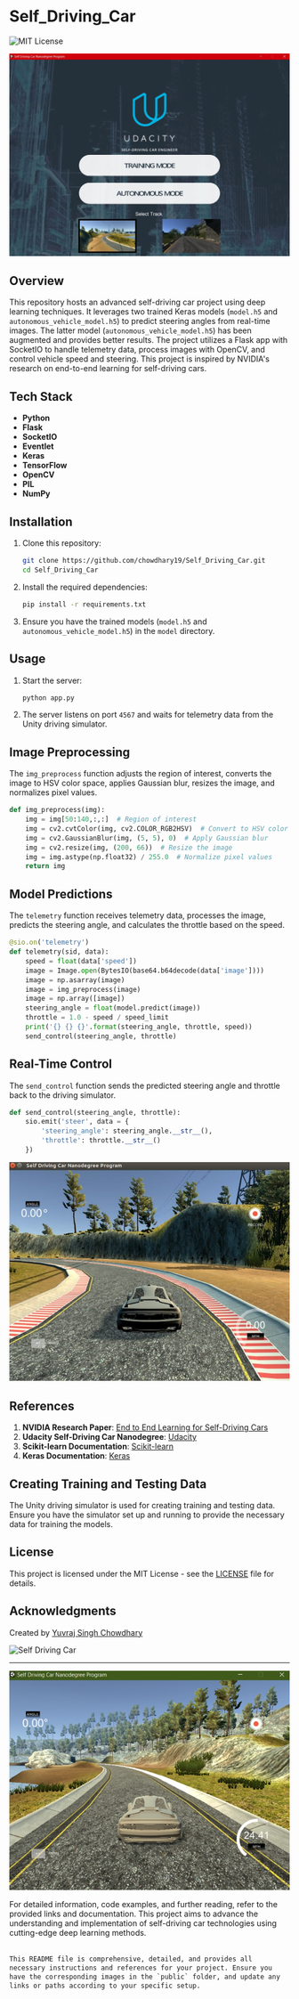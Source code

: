 
# Self_Driving_Car

![MIT License](https://img.shields.io/badge/License-MIT-blue.svg)

![Self Driving Car](public/1.jpeg)

## Overview

This repository hosts an advanced self-driving car project using deep learning techniques. It leverages two trained Keras models (`model.h5` and `autonomous_vehicle_model.h5`) to predict steering angles from real-time images. The latter model (`autonomous_vehicle_model.h5`) has been augmented and provides better results. The project utilizes a Flask app with SocketIO to handle telemetry data, process images with OpenCV, and control vehicle speed and steering. This project is inspired by NVIDIA's research on end-to-end learning for self-driving cars.

## Tech Stack

- **Python**
- **Flask**
- **SocketIO**
- **Eventlet**
- **Keras**
- **TensorFlow**
- **OpenCV**
- **PIL**
- **NumPy**

## Installation

1. Clone this repository:
   ```bash
   git clone https://github.com/chowdhary19/Self_Driving_Car.git
   cd Self_Driving_Car
   ```

2. Install the required dependencies:
   ```bash
   pip install -r requirements.txt
   ```

3. Ensure you have the trained models (`model.h5` and `autonomous_vehicle_model.h5`) in the `model` directory.

## Usage

1. Start the server:
   ```bash
   python app.py
   ```

2. The server listens on port `4567` and waits for telemetry data from the Unity driving simulator.

## Image Preprocessing

The `img_preprocess` function adjusts the region of interest, converts the image to HSV color space, applies Gaussian blur, resizes the image, and normalizes pixel values.

```python
def img_preprocess(img):
    img = img[50:140,:,:]  # Region of interest
    img = cv2.cvtColor(img, cv2.COLOR_RGB2HSV)  # Convert to HSV color space
    img = cv2.GaussianBlur(img, (5, 5), 0)  # Apply Gaussian blur
    img = cv2.resize(img, (200, 66))  # Resize the image
    img = img.astype(np.float32) / 255.0  # Normalize pixel values
    return img
```

## Model Predictions

The `telemetry` function receives telemetry data, processes the image, predicts the steering angle, and calculates the throttle based on the speed.

```python
@sio.on('telemetry')
def telemetry(sid, data):
    speed = float(data['speed'])
    image = Image.open(BytesIO(base64.b64decode(data['image'])))
    image = np.asarray(image)
    image = img_preprocess(image)
    image = np.array([image])
    steering_angle = float(model.predict(image))
    throttle = 1.0 - speed / speed_limit
    print('{} {} {}'.format(steering_angle, throttle, speed))
    send_control(steering_angle, throttle)
```

## Real-Time Control

The `send_control` function sends the predicted steering angle and throttle back to the driving simulator.

```python
def send_control(steering_angle, throttle):
    sio.emit('steer', data = {
        'steering_angle': steering_angle.__str__(),
        'throttle': throttle.__str__()
    })
```

![Self Driving Car](public/2.jpeg)

## References

1. **NVIDIA Research Paper**: [End to End Learning for Self-Driving Cars](https://arxiv.org/pdf/1604.07316.pdf)
2. **Udacity Self-Driving Car Nanodegree**: [Udacity](https://www.udacity.com/course/self-driving-car-engineer-nanodegree--nd013)
3. **Scikit-learn Documentation**: [Scikit-learn](https://scikit-learn.org/stable/)
4. **Keras Documentation**: [Keras](https://keras.io/)

## Creating Training and Testing Data

The Unity driving simulator is used for creating training and testing data. Ensure you have the simulator set up and running to provide the necessary data for training the models.

## License

This project is licensed under the MIT License - see the [LICENSE](LICENSE) file for details.

## Acknowledgments

Created by [Yuvraj Singh Chowdhary](https://github.com/chowdhary19)

![Self Driving Car](public/self_driving_car2.jpg)

---

![Self Driving Car](public/3.jpeg)

For detailed information, code examples, and further reading, refer to the provided links and documentation. This project aims to advance the understanding and implementation of self-driving car technologies using cutting-edge deep learning methods.
```

This README file is comprehensive, detailed, and provides all necessary instructions and references for your project. Ensure you have the corresponding images in the `public` folder, and update any links or paths according to your specific setup.

